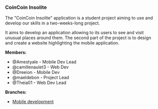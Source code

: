 ### CoinCoin Insolite

The "CoinCoin Insolite" application is a student project aiming to use and develop our skills in a two-weeks-long project. 

It aims to develop an application allowing to its users to see and visit unusual places around them.
The second part of the project is to design and create a website highlighting the mobile application. 

**Members:**

- @Amestyale - Mobile Dev Lead
- @camillenaulet3 - Web Dev
- @Dreeion - Mobile Dev
- @maeldebon - Project Lead
- @Theia01 - Web Dev Lead

**Branches:**

- [Mobile development](https://github.com/Dreeion/coincoin-insoliteMobileVersion/tree/develop)